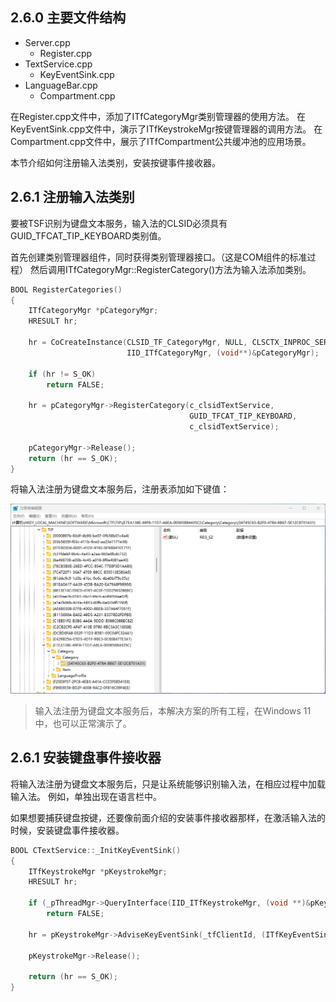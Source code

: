 ## 2.6.0 主要文件结构

- Server.cpp
  - Register.cpp
- TextService.cpp
  - KeyEventSink.cpp
- LanguageBar.cpp
  - Compartment.cpp

在Register.cpp文件中，添加了ITfCategoryMgr类别管理器的使用方法。
在KeyEventSink.cpp文件中，演示了ITfKeystrokeMgr按键管理器的调用方法。
在Compartment.cpp文件中，展示了ITfCompartment公共缓冲池的应用场景。

本节介绍如何注册输入法类别，安装按键事件接收器。

## 2.6.1 注册输入法类别

要被TSF识别为键盘文本服务，输入法的CLSID必须具有GUID_TFCAT_TIP_KEYBOARD类别值。

首先创建类别管理器组件，同时获得类别管理器接口。（这是COM组件的标准过程）
然后调用ITfCategoryMgr::RegisterCategory()方法为输入法添加类别。

```C++
BOOL RegisterCategories()
{
    ITfCategoryMgr *pCategoryMgr;
    HRESULT hr;

    hr = CoCreateInstance(CLSID_TF_CategoryMgr, NULL, CLSCTX_INPROC_SERVER, 
                          IID_ITfCategoryMgr, (void**)&pCategoryMgr);

    if (hr != S_OK)
        return FALSE;

    hr = pCategoryMgr->RegisterCategory(c_clsidTextService,
                                        GUID_TFCAT_TIP_KEYBOARD, 
                                        c_clsidTextService);

    pCategoryMgr->Release();
    return (hr == S_OK);
}
```

将输入法注册为键盘文本服务后，注册表添加如下键值：

![Category](img/Category.png)

>输入法注册为键盘文本服务后，本解决方案的所有工程，在Windows 11中，也可以正常演示了。

## 2.6.1 安装键盘事件接收器

将输入法注册为键盘文本服务后，只是让系统能够识别输入法，在相应过程中加载输入法。
例如，单独出现在语言栏中。

如果想要捕获键盘按键，还要像前面介绍的安装事件接收器那样，在激活输入法的时候，安装键盘事件接收器。

```C++
BOOL CTextService::_InitKeyEventSink()
{
    ITfKeystrokeMgr *pKeystrokeMgr;
    HRESULT hr;

    if (_pThreadMgr->QueryInterface(IID_ITfKeystrokeMgr, (void **)&pKeystrokeMgr) != S_OK)
        return FALSE;

    hr = pKeystrokeMgr->AdviseKeyEventSink(_tfClientId, (ITfKeyEventSink *)this, TRUE);

    pKeystrokeMgr->Release();

    return (hr == S_OK);
}
```
